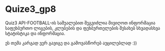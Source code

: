 # Quize3_gp8
Quiz3
API-FOOTBALL-ის საშუალებით შეგვიძლია მივიღოთ ინფორმაცია საფეხბურთო ლიგების, კლუბების და ფეხბურთელების შესახებ სხვადასხვა სტატისტიკა და ინფორმაცია.

ეს თემა კარგად ვერ გავიგე და გამოვასწორებ აუცილებლად :))
